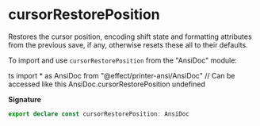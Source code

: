# cursorRestorePosition

Restores the cursor position, encoding shift state and formatting attributes
from the previous save, if any, otherwise resets these all to their defaults.

To import and use `cursorRestorePosition` from the "AnsiDoc" module:

ts
import \* as AnsiDoc from "@effect/printer-ansi/AnsiDoc"
// Can be accessed like this
AnsiDoc.cursorRestorePosition
undefined

**Signature**

```ts
export declare const cursorRestorePosition: AnsiDoc
```
